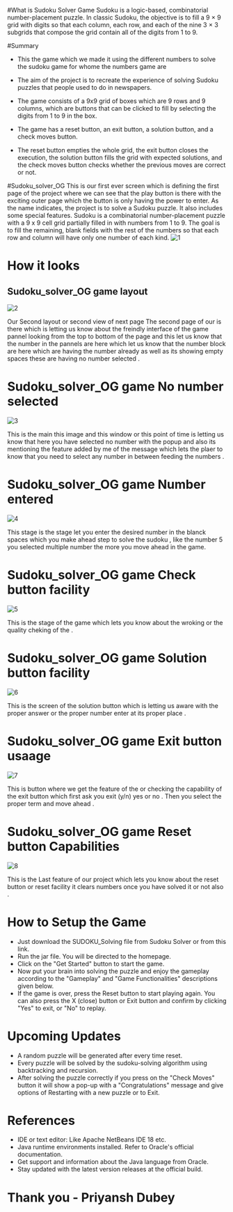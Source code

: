 #What is Sudoku Solver Game 
Sudoku is a logic-based, combinatorial number-placement puzzle. In classic Sudoku, the objective is to fill a 9 × 9 grid with digits so that each column, each row, and each of the nine 3 × 3 subgrids that compose the grid contain all of the digits from 1 to 9. 

#Summary
* This the game which we made it using the different numbers to solve the sudoku game for whome the numbers game are 

* The aim of the project is to recreate the experience of solving Sudoku puzzles that people used to do in newspapers.
* The game consists of a 9x9 grid of boxes which are 9 rows and 9 columns, which are buttons that can be clicked to fill by selecting the digits from 1 to 9 in the box.
* The game has a reset button, an exit button, a solution button, and a check moves button.
* The reset button empties the whole grid, the exit button closes the execution, the solution button fills the grid with expected solutions, and the check moves button checks whether the previous moves are correct or not.


#Sudoku_solver_OG 
This is our first ever screen which is defining the first page of the project where we can see that the play button is there with the exciting outer page which the button is only having the power to enter.
As the name indicates, the project is to solve a Sudoku puzzle. It also includes some special features. 
Sudoku is a combinatorial number-placement puzzle with a 9 x 9 cell grid partially filled in with numbers from 1 to 9. The goal is to fill the remaining, blank fields with the rest of the numbers so that each row and column will have only one number of each kind.
![1](https://github.com/PRIYANSHDUBEY/Sudoku_solver_OG/assets/87897527/4a8aec19-4efc-48a6-8cd8-eefe6ffa218f)


# How it looks 
## Sudoku_solver_OG game layout  
![2](https://github.com/PRIYANSHDUBEY/Sudoku_solver_OG/assets/87897527/a5c1ed68-1987-4a63-8031-d975f1a6f4a7)

Our Second layout or second view of next page 
The second page of our is there which is letting us know about the freindly interface of the game pannel looking from the top to bottom of the page and this let us know that the number in the pannels are here which let us know that the number block are here which are having the number already as well as its showing empty spaces these are having no number selected . 


# Sudoku_solver_OG game No number selected 
![3](https://github.com/PRIYANSHDUBEY/Sudoku_solver_OG/assets/87897527/94fbe8cf-ccbc-4e09-8dd8-480aa9c485e0)

This is the main this image and this window or this point of time is letting us know that here you have selected no number with the popup and also its mentioning the feature added by me of the message which lets the plaer to know that you need to select any number in between feeding the numbers . 

# Sudoku_solver_OG game Number entered 
![4](https://github.com/PRIYANSHDUBEY/Sudoku_solver_OG/assets/87897527/1ed3b075-bb96-468b-b25f-4a3d97ebc04c)

This stage is the stage let you enter the desired number in the blanck spaces which you make ahead step to solve the sudoku , like the number 5 you selected multiple number the more you move ahead in the game. 

# Sudoku_solver_OG game Check button facility 
![5](https://github.com/PRIYANSHDUBEY/Sudoku_solver_OG/assets/87897527/e49cfd9e-e046-405c-88d3-26700f43a6d3)

This is the stage of the game which lets you know about the wroking or the quality cheking of the .

# Sudoku_solver_OG game  Solution button facility 

![6](https://github.com/PRIYANSHDUBEY/Sudoku_solver_OG/assets/87897527/44c2b875-9ef6-42fb-863d-8bcf4b92cb5d)

This is the screen of the solution button which is letting us aware with the proper answer or the proper number enter at its proper place . 

# Sudoku_solver_OG game Exit button usaage

![7](https://github.com/PRIYANSHDUBEY/Sudoku_solver_OG/assets/87897527/b2bb9173-7429-42fa-b472-2e2a22862fe9)

This is button where we get the feature of the or checking the capability of the exit button which first ask you exit (y/n) yes or no . Then you select the proper term and move ahead . 

# Sudoku_solver_OG game  Reset button Capabilities 

![8](https://github.com/PRIYANSHDUBEY/Sudoku_solver_OG/assets/87897527/572ead90-1e29-4a0f-b91d-323a5df43204)

This is the Last feature of our project which lets you know about the reset button or reset facility it clears numbers once you have solved it or not also . 

# How to Setup the Game
* Just download the SUDOKU_Solving file from Sudoku Solver or from this link.
* Run the jar file. You will be directed to the homepage.
* Click on the "Get Started" button to start the game.
* Now put your brain into solving the puzzle and enjoy the gameplay according to the "Gameplay" and "Game Functionalities" descriptions given below.
* If the game is over, press the Reset button to start playing again. You can also press the X (close) button or Exit button and confirm by clicking "Yes" to exit, or "No" to replay.


# Upcoming Updates
* A random puzzle will be generated after every time reset.
* Every puzzle will be solved by the sudoku-solving algorithm using backtracking and recursion.
* After solving the puzzle correctly if you press on the "Check Moves" button it will show a pop-up with a "Congratulations" message and give options of Restarting  with a new puzzle or to Exit.

  
# References
* IDE or text editor: Like Apache NetBeans IDE 18 etc.
* Java runtime environments installed. Refer to Oracle's official documentation.
* Get support and information about the Java language from Oracle.
* Stay updated with the latest version releases at the official build.

# Thank you - Priyansh Dubey 
